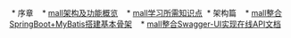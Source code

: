  * 序章
   * [mall架构及功能概览](foreword/mall_foreword_01.md)
   * [mall学习所需知识点](foreword/mall_foreword_02.md)
 * 架构篇
   * [mall整合SpringBoot+MyBatis搭建基本骨架](architect/mall_arch_01.md)
   * [mall整合Swagger-UI实现在线API文档](architect/mall_arch_02.md)